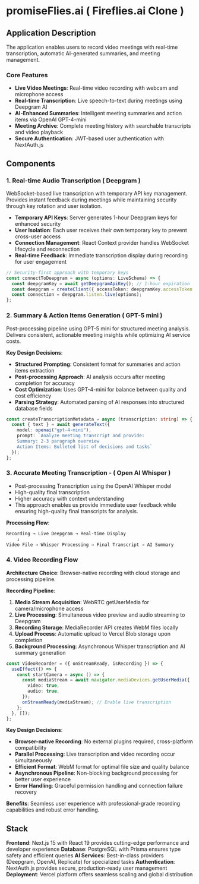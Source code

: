 # promiseFlies.ai ( Fireflies.ai Clone )

## Application Description

The application enables users to record video meetings with real-time transcription, automatic AI-generated summaries, and meeting management.

### Core Features

- **Live Video Meetings**: Real-time video recording with webcam and microphone access
- **Real-time Transcription**: Live speech-to-text during meetings using Deepgram AI
- **AI-Enhanced Summaries**: Intelligent meeting summaries and action items via OpenAI GPT-4-mini
- **Meeting Archive**: Complete meeting history with searchable transcripts and video playback
- **Secure Authentication**: JWT-based user authentication with NextAuth.js

## Components

### 1. Real-time Audio Transcription ( Deepgram )

WebSocket-based live transcription with temporary API key management.
Provides instant feedback during meetings while maintaining security through key rotation and user isolation.

- **Temporary API Keys**: Server generates 1-hour Deepgram keys for enhanced security
- **User Isolation**: Each user receives their own temporary key to prevent cross-user access
- **Connection Management**: React Context provider handles WebSocket lifecycle and reconnection
- **Real-time Feedback**: Immediate transcription display during recording for user engagement

```typescript
// Security-first approach with temporary keys
const connectToDeepgram = async (options: LiveSchema) => {
  const deepgramKey = await getDeepgramApiKey(); // 1-hour expiration
  const deepgram = createClient({ accessToken: deepgramKey.accessToken });
  const connection = deepgram.listen.live(options);
};
```

### 2. Summary & Action Items Generation ( GPT-5 mini )

Post-processing pipeline using GPT-5 mini for structured meeting analysis.
Delivers consistent, actionable meeting insights while optimizing AI service costs.

**Key Design Decisions**:

- **Structured Prompting**: Consistent format for summaries and action items extraction
- **Post-processing Approach**: AI analysis occurs after meeting completion for accuracy
- **Cost Optimization**: Uses GPT-4-mini for balance between quality and cost efficiency
- **Parsing Strategy**: Automated parsing of AI responses into structured database fields

```typescript
const createTranscriptionMetadata = async (transcription: string) => {
  const { text } = await generateText({
    model: openai("gpt-4-mini"),
    prompt: `Analyze meeting transcript and provide:
    Summary: 2-3 paragraph overview
    Action Items: Bulleted list of decisions and tasks`
  });
};
```

### 3. Accurate Meeting Transcription - ( Open AI Whisper )

- Post-processing Transcription using the OpenAI Whisper model
- High-quality final transcription
- Higher accuracy with context understanding
- This approach enables us provide immediate user feedback while ensuring high-quality final transcripts for analysis.

**Processing Flow**:

```txt
Recording → Live Deepgram → Real-time Display
    ↓
Video File → Whisper Processing → Final Transcript → AI Summary
```

### 4. Video Recording Flow

**Architecture Choice**: Browser-native recording with cloud storage and processing pipeline.

**Recording Pipeline**:

1. **Media Stream Acquisition**: WebRTC getUserMedia for camera/microphone access
2. **Live Processing**: Simultaneous video preview and audio streaming to Deepgram
3. **Recording Storage**: MediaRecorder API creates WebM files locally
4. **Upload Process**: Automatic upload to Vercel Blob storage upon completion
5. **Background Processing**: Asynchronous Whisper transcription and AI summary generation

```typescript
const VideoRecorder = ({ onStreamReady, isRecording }) => {
  useEffect(() => {
    const startCamera = async () => {
      const mediaStream = await navigator.mediaDevices.getUserMedia({
        video: true,
        audio: true,
      });
      onStreamReady(mediaStream); // Enable live transcription
    };
  }, []);
};
```

**Key Design Decisions**:

- **Browser-native Recording**: No external plugins required, cross-platform compatibility
- **Parallel Processing**: Live transcription and video recording occur simultaneously
- **Efficient Format**: WebM format for optimal file size and quality balance
- **Asynchronous Pipeline**: Non-blocking background processing for better user experience
- **Error Handling**: Graceful permission handling and connection failure recovery

**Benefits**: Seamless user experience with professional-grade recording capabilities and robust error handling.

## Stack

**Frontend**: Next.js 15 with React 19 provides cutting-edge performance and developer experience
**Database**: PostgreSQL with Prisma ensures type safety and efficient queries
**AI Services**: Best-in-class providers (Deepgram, OpenAI, Replicate) for specialized tasks
**Authentication**: NextAuth.js provides secure, production-ready user management
**Deployment**: Vercel platform offers seamless scaling and global distribution
